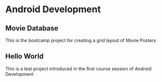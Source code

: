 # Android Development

## Movie Database

This is the bootcamp project for creating a grid layout of Movie Posters

## Hello World

This is a test project introduced in the first course session of Android Development